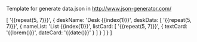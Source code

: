 Template for generate data.json in http://www.json-generator.com/

[
	'{{repeat(5, 7)}}',
	{
      deskName: 'Desk {{index(1)}}',
      deskData:
      [
        '{{repeat(5, 7)}}',
        {
        nameList: 'List {{index(1)}}',
        listCard: 
          [
            '{{repeat(5, 7)}}',
            {
            textCard: '{{lorem()}}',
            dateCard: '{{date()}}'
            }
          ]
        }
      ]
	}
]

